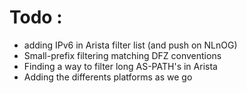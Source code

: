# Todo :
* adding IPv6 in Arista filter list (and push on NLnOG)
* Small-prefix filtering matching DFZ conventions
* Finding a way to filter long AS-PATH's in Arista
* Adding the differents platforms as we go
